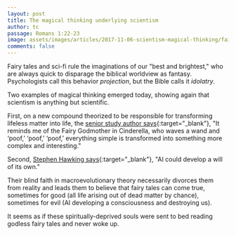 ```yaml
---
layout: post
title: The magical thinking underlying scientism
author: tc
passage: Romans 1:22-23
image: assets/images/articles/2017-11-06-scientism-magical-thinking/fairy-godmother.png
comments: false
---
```


Fairy tales and sci-fi rule the imaginations of our "best and brightest," who are always quick to disparage the biblical worldview as fantasy.  Psychologists call this behavior *projection*, but the Bible calls it *idolatry*.

Two examples of magical thinking emerged today, showing again that scientism is anything but scientific.

First, on a new compound theorized to be responsible for transforming lifeless matter into life, the [senior study author says](https://futurism.com/scientists-may-have-found-the-chemical-compound-that-started-life/){:target="_blank"}, "It reminds me of the Fairy Godmother in Cinderella, who waves a wand and ‘poof,’ ‘poof,’ ‘poof,’ everything simple is transformed into something more complex and interesting."

Second, [Stephen Hawking says](https://www.forbes.com/sites/johnkoetsier/2017/11/06/stephen-hawking-issues-stern-warning-on-ai-could-be-worst-thing-for-humanity/#24aee153a7c0){:target="_blank"}, "AI could develop a will of its own."

Their blind faith in macroevolutionary theory necessarily divorces them from reality and leads them to believe that fairy tales can come true, sometimes for good (all life arising out of dead matter by chance), sometimes for evil (AI developing a consciousness and destroying us).

It seems as if these spiritually-deprived souls were sent to bed reading godless fairy tales and never woke up.
